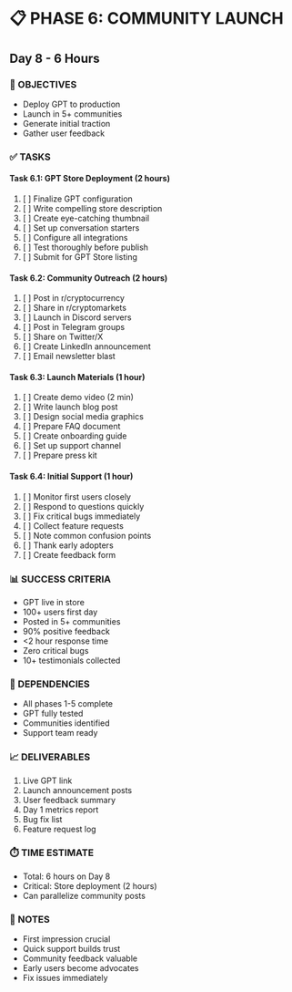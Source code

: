 # 📋 PHASE 6: COMMUNITY LAUNCH
## Day 8 - 6 Hours

### 🎯 OBJECTIVES
- Deploy GPT to production
- Launch in 5+ communities
- Generate initial traction
- Gather user feedback

### ✅ TASKS

#### Task 6.1: GPT Store Deployment (2 hours)
1. [ ] Finalize GPT configuration
2. [ ] Write compelling store description
3. [ ] Create eye-catching thumbnail
4. [ ] Set up conversation starters
5. [ ] Configure all integrations
6. [ ] Test thoroughly before publish
7. [ ] Submit for GPT Store listing

#### Task 6.2: Community Outreach (2 hours)
1. [ ] Post in r/cryptocurrency
2. [ ] Share in r/cryptomarkets
3. [ ] Launch in Discord servers
4. [ ] Post in Telegram groups
5. [ ] Share on Twitter/X
6. [ ] Create LinkedIn announcement
7. [ ] Email newsletter blast

#### Task 6.3: Launch Materials (1 hour)
1. [ ] Create demo video (2 min)
2. [ ] Write launch blog post
3. [ ] Design social media graphics
4. [ ] Prepare FAQ document
5. [ ] Create onboarding guide
6. [ ] Set up support channel
7. [ ] Prepare press kit

#### Task 6.4: Initial Support (1 hour)
1. [ ] Monitor first users closely
2. [ ] Respond to questions quickly
3. [ ] Fix critical bugs immediately
4. [ ] Collect feature requests
5. [ ] Note common confusion points
6. [ ] Thank early adopters
7. [ ] Create feedback form

### 📊 SUCCESS CRITERIA
- GPT live in store
- 100+ users first day
- Posted in 5+ communities
- 90% positive feedback
- <2 hour response time
- Zero critical bugs
- 10+ testimonials collected

### 🚨 DEPENDENCIES
- All phases 1-5 complete
- GPT fully tested
- Communities identified
- Support team ready

### 📈 DELIVERABLES
1. Live GPT link
2. Launch announcement posts
3. User feedback summary
4. Day 1 metrics report
5. Bug fix list
6. Feature request log

### ⏱️ TIME ESTIMATE
- Total: 6 hours on Day 8
- Critical: Store deployment (2 hours)
- Can parallelize community posts

### 📝 NOTES
- First impression crucial
- Quick support builds trust
- Community feedback valuable
- Early users become advocates
- Fix issues immediately
